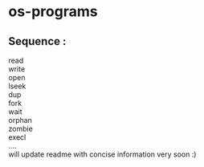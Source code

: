 # os-programs
<h2>Sequence :</h2>
read <br>
write<br>
open<br>
lseek<br>
dup<br>
fork<br>
wait<br>
orphan<br>
zombie<br>
execl<br>
....<br>
will update readme with concise information very soon :)


